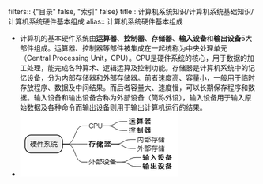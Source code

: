 filters:: {"目录" false, "索引" false}
title:: 计算机系统知识/计算机系统基础知识/计算机系统硬件基本组成
alias:: 计算机系统硬件基本组成

- 计算机的基本硬件系统由**运算器**、**控制器**、**存储器**、**输入设备**和**输出设备**5大部件组成。运算器、控制器等部件被集成在一起统称为中央处理单元（Central Processing Unit，CPU）。CPU是硬件系统的核心，用于数据的加工处理，能完成各种算术、逻辑运算及控制功能。存储器是计算机系统中的记忆设备，分为内部存储器和外部存储器。前者速度高、容量小，一般用于临时存放程序、数据及中间结果。而后者容量大、速度慢，可以长期保存程序和数据。输入设备和输出设备合称为外部设备（简称外设），输入设备用于输入原始数据及各种命令而输出设备则用于输出计算机运行的结果。
- ![image.png](../assets/image_1648886112931_0.png)